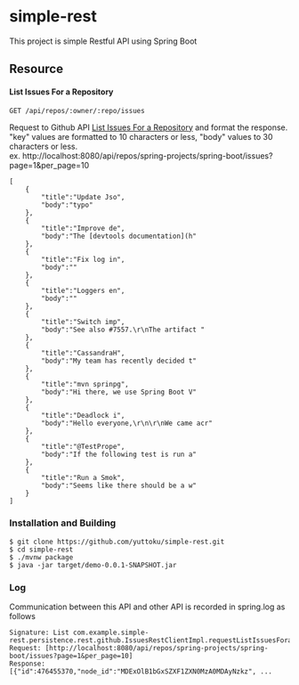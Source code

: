 # simple-rest
This project is simple Restful API using Spring Boot 

## Resource
#### List Issues For a Repository

```GET /api/repos/:owner/:repo/issues```  

Request to Github API [List Issues For a Repository](https://developer.github.com/v3/issues/#list-issues-for-a-repository) and format the response.  
"key" values ​​are formatted to 10 characters or less, "body" values ​​to 30 characters or less.  
ex. http://localhost:8080/api/repos/spring-projects/spring-boot/issues?page=1&per_page=10
```
[
    {
        "title":"Update Jso",
        "body":"typo"
    },
    {
        "title":"Improve de",
        "body":"The [devtools documentation](h"
    },
    {
        "title":"Fix log in",
        "body":""
    },
    {
        "title":"Loggers en",
        "body":""
    },
    {
        "title":"Switch imp",
        "body":"See also #7557.\r\nThe artifact "
    },
    {
        "title":"CassandraH",
        "body":"My team has recently decided t"
    },
    {
        "title":"mvn sprinpg",
        "body":"Hi there, we use Spring Boot V"
    },
    {
        "title":"Deadlock i",
        "body":"Hello everyone,\r\n\r\nWe came acr"
    },
    {
        "title":"@TestPrope",
        "body":"If the following test is run a"
    },
    {
        "title":"Run a Smok",
        "body":"Seems like there should be a w"
    }
]
```

### Installation and Building
```
$ git clone https://github.com/yuttoku/simple-rest.git
$ cd simple-rest
$ ./mvnw package
$ java -jar target/demo-0.0.1-SNAPSHOT.jar
```

### Log
Communication between this API and other API is recorded in spring.log as follows
```
Signature: List com.example.simple-rest.persistence.rest.github.IssuesRestClientImpl.requestListIssuesForaRepository(String)
Request: [http://localhost:8080/api/repos/spring-projects/spring-boot/issues?page=1&per_page=10]
Response: [{"id":476455370,"node_id":"MDExOlB1bGxSZXF1ZXN0MzA0MDAyNzkz", ...
```
